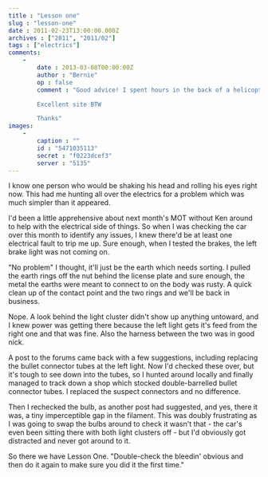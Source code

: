 ```yaml
---
title : "Lesson one"
slug : "lesson-one"
date : 2011-02-23T13:00:00.000Z
archives : ["2011", "2011/02"]
tags : ["electrics"]
comments:
    -
        date : 2013-03-08T00:00:00Z
        author : "Bernie"
        op : false
        comment : "Good advice! I spent hours in the back of a helicopter once trying to track a radio system error.  Someone had pulled the circuit breaker!.

        Excellent site BTW

        Thanks"
images:
    -
        caption : ""
        id : "5471035113"
        secret : "f0223dcef3"
        server : "5135"
---
```


I know one person who would be shaking his head and rolling his eyes right now. This had me hunting all over the electrics for a problem which was much simpler than it appeared.


I'd been a little apprehensive about next month's MOT without Ken around to help with the electrical side of things. So when I was checking the car over this month to identify any issues, I knew there'd be at least one electrical fault to trip me up. Sure enough, when I tested the brakes, the left brake light was not coming on.


"No problem" I thought, it'll just be the earth which needs sorting. I pulled the earth rings off the nut behind the license plate and sure enough, the metal the earths were meant to connect to on the body was rusty. A quick clean up of the contact point and the two rings and we'll be back in business.


Nope. A look behind the light cluster didn't show up anything untoward, and I knew power was getting there because the left light gets it's feed from the right one and that was fine. Also the harness between the two was in good nick.


A post to the forums came back with a few suggestions, including replacing the bullet connector tubes at the left light. Now I'd checked these over, but it's tough to see down into the tubes, so I hunted around locally and finally managed to track down a shop which stocked double-barrelled bullet connector tubes. I replaced the suspect connectors and no difference.


Then I rechecked the bulb, as another post had suggested, and yes, there it was, a tiny imperceptible gap in the filament. This was doubly frustrating as I was going to swap the bulbs around to check it wasn't that - the car's even been sitting there with both light clusters off - but I'd obviously got distracted and never got around to it.


So there we have Lesson One. "Double-check the bleedin' obvious and then do it again to make sure you did it the first time."